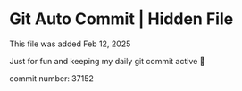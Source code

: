 # Git Auto Commit | Hidden File

This file was added Feb 12, 2025

Just for fun and keeping my daily git commit active 🤪

commit number: 37152
